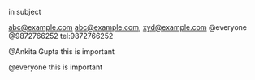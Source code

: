 
in subject

abc@example.com
abc@example.com, xyd@example.com
@everyone
@9872766252
tel:9872766252


<span data-to="ankita.gupta@yatra.com">@Ankita Gupta</span> this is important

<span data-to="@everyone">@everyone</span> this is important

